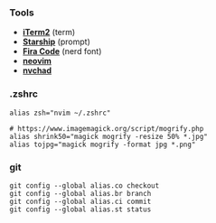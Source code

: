 ### Tools
- [**iTerm2**](https://iterm2.com/index.html) (term)
- [**Starship**](https://starship.rs/) (prompt)
- [**Fira Code**](https://www.nerdfonts.com/font-downloads) (nerd font)
- [**neovim**](https://neovim.io/)
- [**nvchad**](https://nvchad.com/)

### .zshrc

```
alias zsh="nvim ~/.zshrc"

# https://www.imagemagick.org/script/mogrify.php
alias shrink50="magick mogrify -resize 50% *.jpg"
alias tojpg="magick mogrify -format jpg *.png"
```

### git
```
git config --global alias.co checkout
git config --global alias.br branch
git config --global alias.ci commit
git config --global alias.st status
```
